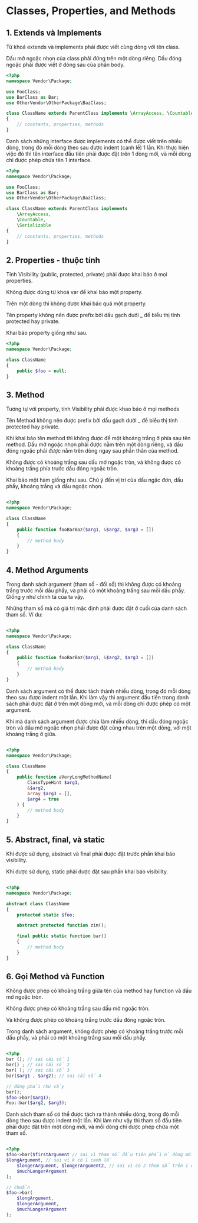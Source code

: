 # Classes, Properties, and Methods

## 1. Extends và Implements

Từ khoá extends và implements phải được viết cùng dòng với tên class.

Dấu mở ngoặc nhọn của class phải đứng trên một dòng riêng. Dấu đóng ngoặc phải được viết ở dòng sau của phần body.

```php
<?php
namespace Vendor\Package;

use FooClass;
use BarClass as Bar;
use OtherVendor\OtherPackage\BazClass;

class ClassName extends ParentClass implements \ArrayAccess, \Countable
{
    // constants, properties, methods
}
```

Danh sách những interface được implements có thể được viết trên nhiều dòng, trong đó mỗi dòng theo sau được indent (canh lề) 1 lần. Khi thực hiện việc đó thì tên interface đầu tiên phải được đặt trên 1 dòng mới, và mỗi dòng chỉ được phép chứa tên 1 interface.

```php
<?php
namespace Vendor\Package;

use FooClass;
use BarClass as Bar;
use OtherVendor\OtherPackage\BazClass;

class ClassName extends ParentClass implements
    \ArrayAccess,
    \Countable,
    \Serializable
{
    // constants, properties, methods
}
```

## 2. Properties - thuộc tính

Tính Visibility (public, protected, private) phải được khai báo ở mọi properties.

Không được dùng từ khoá var để khai báo một property.

Trên một dòng thì không được khai báo quá một property.

Tên property không nên được prefix bởi dấu gạch dưới \_ để biểu thị tính protected hay private.

Khai báo property giống như sau.

```php
<?php
namespace Vendor\Package;

class ClassName
{
    public $foo = null;
}
```

## 3. Method

Tương tự với property, tính Visibility phải được khao báo ở mọi methods

Tên Method không nên được prefix bởi dấu gạch dưới \_ để biểu thị tính protected hay private.

Khi khai báo tên method thì không được để một khoảng trắng ở phía sau tên method. Dấu mở ngoặc nhọn phải được nằm trên một dòng riêng, và dấu đóng ngoặc phải được nằm trên dòng ngay sau phần thân của method.

Không được có khoảng trắng sau dấu mở ngoặc tròn, và không được có khoảng trắng phía trước dấu đóng ngoặc tròn.

Khai báo một hàm giống như sau. Chú ý đến vị trí của dấu ngặc đơn, dấu phẩy, khoảng trắng và dấu ngoặc nhọn.

```php

<?php
namespace Vendor\Package;

class ClassName
{
    public function fooBarBaz($arg1, &$arg2, $arg3 = [])
    {
        // method body
    }
}
```

## 4. Method Arguments

Trong danh sách argument (tham số - đối số) thì không được có khoảng trắng trước mỗi dấu phẩy, và phải có một khoảng trắng sau mỗi dấu phẩy. Giống y như chính tả của ta vậy.

Những tham số mà có giá trị mặc định phải được đặt ở cuối của danh sách tham số. Ví du:

```php

<?php
namespace Vendor\Package;

class ClassName
{
    public function fooBarBaz($arg1, &$arg2, $arg3 = [])
    {
        // method body
    }
}
```

Danh sách argument có thể được tách thành nhiều dòng, trong đó mỗi dòng theo sau được indent một lần. Khi làm vậy thì argument đầu tiên trong danh sách phải được đặt ở trên một dòng mới, và mỗi dòng chỉ được phép có một argument.

Khi mà danh sách argument được chia làm nhiều dòng, thì dấu đóng ngoặc tròn và dấu mở ngoặc nhọn phải được đặt cùng nhau trên một dòng, với một khoảng trắng ở giữa.

```php

<?php
namespace Vendor\Package;

class ClassName
{
    public function aVeryLongMethodName(
        ClassTypeHint $arg1,
        &$arg2,
        array $arg3 = [],
        $arg4 = true
    ) {
        // method body
    }
}
```

## 5. Abstract, final, và static

Khi được sử dụng, abstract và final phải được đặt trước phần khai báo visibility.

Khi được sử dụng, static phải được đặt sau phần khai báo visibility.

```php

<?php
namespace Vendor\Package;

abstract class ClassName
{
    protected static $foo;

    abstract protected function zim();

    final public static function bar()
    {
        // method body
    }
}
```

## 6. Gọi Method và Function

Không được phép có khoảng trắng giữa tên của method hay function và dấu mở ngoặc tròn.

Không được phép có khoảng trắng sau dấu mở ngoặc tròn.

Và không được phép có khoảng trắng trước dấu đóng ngoặc tròn.

Trong danh sách argument, không được phép có khoảng trắng trước mỗi dấu phẩy, và phải có một khoảng trắng sau mỗi dấu phẩy.

```php

<?php
bar (); // sai cái số 1
bar() ; // sai cái số 2
bar( ); // sai cái số 3
bar($arg1 , $arg2); // sai cái số 4

// đúng phải như vầy
bar();
$foo->bar($arg1);
Foo::bar($arg2, $arg3);

```

Danh sách tham số có thể được tách ra thành nhiều dòng, trong đó mỗi dòng theo sau được indent một lần. Khi làm như vậy thì tham số đầu tiên phải được đặt trên một dòng mới, và mỗi dòng chỉ được phép chứa một tham số.

```php

<?php
$foo->bar($firstArgument // sai vì tham số đầu tiên phải ở dòng mới
$longArgument, // sai vì k có 1 canh lề
    $longerArgument, $longerArgument2, // sai vì có 2 tham số trên 1 dòng
    $muchLongerArgument
);

// chuẩn
$foo->bar(
    $longArgument,
    $longerArgument,
    $muchLongerArgument
);

```
